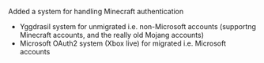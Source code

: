 Added a system for handling Minecraft authentication
- Yggdrasil system for unmigrated i.e. non-Microsoft accounts (supportng Minecraft accounts, and the really old Mojang accounts)
- Microsoft OAuth2 system (Xbox live) for migrated i.e. Microsoft accounts
